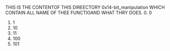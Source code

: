 THIS IS THE CONTENTOF THIS DIREECTORY  0x14-bit_manipulation WHICH CONTAIN ALL NAME OF THEE FUNCTIOAND WHAT THRY DOES.
0. 0
1. 1
2. 10
3. 11
4. 100
5. 101

